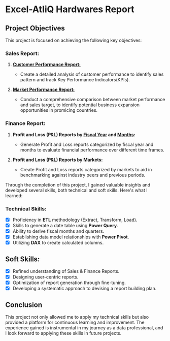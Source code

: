 # Excel-AtliQ Hardwares Report

## Project Objectives

This project is focused on achieving the following key objectives:

### Sales Report:

1. [**Customer Performance Report:**](https://github.com/Pratiky08/Excel-Project/blob/main/Customer%20Performance%20Report.pdf)
   - Create a detailed analysis of customer performance to identify sales pattern and track Key Performance Indicators(KPIs).

2. [**Market Performance Report:**](https://github.com/Pratiky08/Excel-Project/blob/main/Customer%20Performance%20Report.pdf)
   - Conduct a comprehensive comparison between market performance and sales target, to identify potential business expansion opportunities in promicing countries.
  
### Finance Report:

1. **Profit and Loss (P&L) Reports by [Fiscal Year](https://github.com/Pratiky08/Excel-Project/blob/main/P%26L%20Statement%20By%20Fiscal%20Year.pdf) and [Months](https://github.com/Pratiky08/Excel-Project/blob/main/P%26L%20Statement%20By%20Month.pdf):**
   - Generate Profit and Loss reports categorized by fiscal year and months to evaluate financial performance over different time frames.

2. **Profit and Loss (P&L) Reports by Markets:**
   - Create Profit and Loss reports categorized by markets to aid in benchmarking against industry peers and previous periods.

Through the completion of this project, I gained valuable insights and developed several skills, both technical and soft skills. Here's what I learned:

### Technical Skills:
- [x]	Proficiency in **ETL** methodology (Extract, Transform, Load).
- [x]	Skills to generate a date table using **Power Query**.
- [x]	Ability to derive fiscal months and quarters.
- [x]	Establishing data model relationships with **Power Pivot**.
- [x]	Utilizing **DAX** to create calculated columns.

## Soft Skills:
- [x]	Refined understanding of Sales & Finance Reports.
- [x]	Designing user-centric reports.
- [x]	Optimization of report generation through fine-tuning.
- [x]	Developing a systematic approach to devising a report building plan.

## Conclusion

This project not only allowed me to apply my technical skills but also provided a platform for continuous learning and improvement. The experience gained is instrumental in my journey as a data professional, and I look forward to applying these skills in future projects.

  
